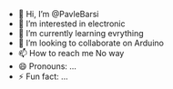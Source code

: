 - 👋 Hi, I’m @PavleBarsi
- 👀 I’m interested in electronic
- 🌱 I’m currently learning evrything
- 💞️ I’m looking to collaborate on Arduino
- 📫 How to reach me No way
- 😄 Pronouns: ...
- ⚡ Fun fact: ...

<!---
PavleBarsi/PavleBarsi is a ✨ special ✨ repository because its `README.md` (this file) appears on your GitHub profile.
You can click the Preview link to take a look at your changes.
--->
